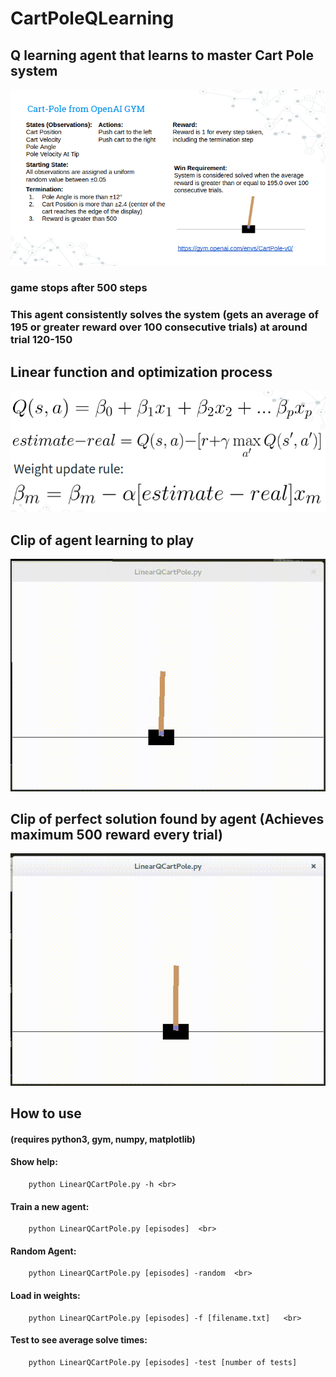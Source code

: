 # CartPoleQLearning

## Q learning agent that learns to master Cart Pole system

![alt text](game.png)

### game stops after 500 steps

### This agent consistently solves the system (gets an average of 195 or greater reward over 100 consecutive trials) at around trial 120-150

## Linear function and optimization process

![alt text](formula.png)

## Clip of agent learning to play

![alt text](Learning.gif)

## Clip of perfect solution found by agent (Achieves maximum 500 reward every trial)

![alt text](PerfectSolution.gif)

## How to use 
  #### (requires python3, gym, numpy, matplotlib) <br>

  #### Show help: 
  		python LinearQCartPole.py -h <br>

  #### Train a new agent: 
  		python LinearQCartPole.py [episodes]  <br>

  #### Random Agent: 
  		python LinearQCartPole.py [episodes] -random  <br>

  #### Load in weights: 
  		python LinearQCartPole.py [episodes] -f [filename.txt]   <br>

  #### Test to see average solve times: 
  		python LinearQCartPole.py [episodes] -test [number of tests] 

	
